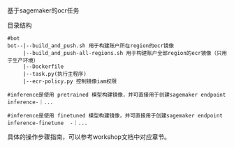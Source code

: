 ## 

基于sagemaker的ocr任务

目录结构

```
#bot
bot--|--build_and_push.sh 用于构建账户所在region的ecr镜像
     |--build_and_push-all-regions.sh 用于构建账户全部region的ecr镜像（只用于生产环境）
     |--Dockerfile
     |--task.py(执行主程序)
     |--ecr-policy.py 控制镜像iam权限

#inference是使用 pretrained 模型构建镜像，并可直接用于创建sagemaker endpoint
inference-｜...

#inference是使用 finetuned 模型构建镜像，并可直接用于创建sagemaker endpoint
inference-finetune  -｜...

```

具体的操作步骤指南，可以参考workshop文档中对应章节。
